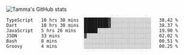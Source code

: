 ![Tamma's GitHub stats](https://github-readme-stats.vercel.app/api?username=pratamatama&theme=react&hide_border=true&show_icons=true&include_all_commits=true&count_private=true&hide=issues)

<!--START_SECTION:waka-->

```text
TypeScript   10 hrs 30 mins  █████████▓░░░░░░░░░░░░░░░   38.42 %
Dart         10 hrs 30 mins  █████████▓░░░░░░░░░░░░░░░   38.37 %
JavaScript   5 hrs 26 mins   █████░░░░░░░░░░░░░░░░░░░░   19.90 %
JSON         33 mins         ▓░░░░░░░░░░░░░░░░░░░░░░░░   02.02 %
Bash         8 mins          ░░░░░░░░░░░░░░░░░░░░░░░░░   00.51 %
Groovy       4 mins          ░░░░░░░░░░░░░░░░░░░░░░░░░   00.25 %
```

<!--END_SECTION:waka-->
